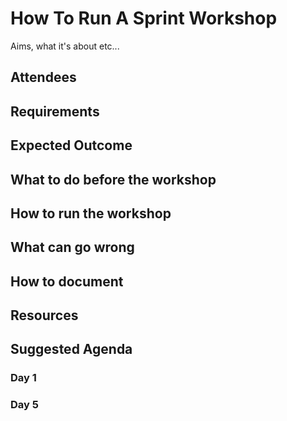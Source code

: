 # How To Run A Sprint Workshop
Aims, what it's about etc...

## Attendees

## Requirements

## Expected Outcome

## What to do before the workshop

## How to run the workshop

## What can go wrong

## How to document



## Resources

## Suggested Agenda
### Day 1

### Day 5

